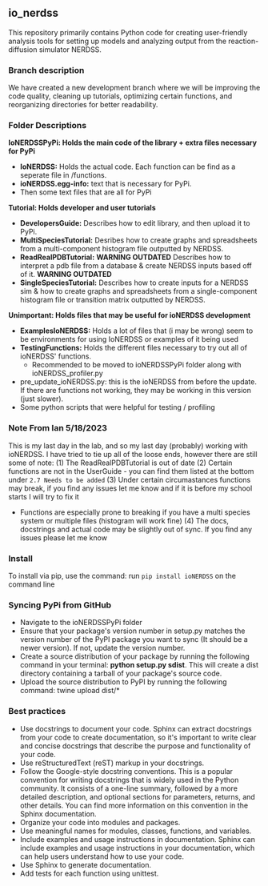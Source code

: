 ## io_nerdss

This repository primarily contains Python code for creating user-friendly analysis tools for setting up models and analyzing output from the reaction-diffusion simulator NERDSS.

### Branch description

We have created a new development branch where we will be improving the code quality, cleaning up tutorials, optimizing certain functions, and reorganizing directories for better readability.

### Folder Descriptions

**IoNERDSSPyPi: Holds the main code of the library + extra files necessary for PyPi**
 - **IoNERDSS:** Holds the actual code. Each function can be find as a seperate file in /functions.
 - **ioNERDSS.egg-info:** text that is necessary for PyPi.
 - Then some text files that are all for PyPi

**Tutorial: Holds developer and user tutorials**
 - **DevelopersGuide:** Describes how to edit library, and then upload it to PyPi.
 - **MultiSpeciesTutorial:** Desribes how to create graphs and spreadsheets from a multi-component histogram file outputted by NERDSS.
 - **ReadRealPDBTutorial:** **WARNING OUTDATED** Describes how to interpret a pdb file from a database & create NERDSS inputs based off of it. **WARNING OUTDATED**
 - **SingleSpeciesTutorial:** Describes how to create inputs for a NERDSS sim & how to create graphs and spreadsheets 
                              from a single-component histogram file or transition matrix outputted by NERDSS.

**Unimportant: Holds files that may be useful for ioNERDSS development**
 - **ExamplesIoNERDSS:** Holds a lot of files that (i may be wrong) seem to be environments for using IoNERDSS or examples of it being used
 - **TestingFunctions:** Holds the different files necessary to try out all of ioNERDSS' functions. 
    - Recommended to be moved to ioNERDSSPyPi folder along with ioNERDSS_profiler.py
 - pre_update_ioNERDSS.py: this is the ioNERDSS from before the update. If there are functions not working, they may be working in this version (just slower).
 - Some python scripts that were helpful for testing / profiling

### Note From Ian 5/18/2023
This is my last day in the lab, and so my last day (probably) working with ioNERDSS. I have tried to tie up all of the loose ends, however there are still some of note:
 (1) The ReadRealPDBTutorial is out of date 
 (2) Certain functions are not in the UserGuide - you can find them listed at the bottom under ``2.7 Needs to be added``
 (3) Under certain circumastances functions may break, if you find any issues let me know and if it is before my school starts I will try to fix it
   - Functions are especially prone to breaking if you have a multi species system or multiple files (histogram will work fine)
 (4) The docs, docstrings and actual code may be slightly out of sync. If you find any issues please let me know


### Install

To install via pip, use the command: 
run ``pip install ioNERDSS`` on the command line

### Syncing PyPi from GitHub

- Navigate to the ioNERDSSPyPi folder
- Ensure that your package's version number in setup.py matches the version number of the PyPI package you want to sync (It should be a newer version). If not, update the version number.
- Create a source distribution of your package by running the following command in your terminal: **python setup.py sdist**. This will create a dist directory containing a tarball of your package's source code.
- Upload the source distribution to PyPI by running the following command: twine upload dist/*

### Best practices

- Use docstrings to document your code. Sphinx can extract docstrings from your code to create documentation, so it's important to write clear and concise docstrings that describe the purpose and functionality of your code.
- Use reStructuredText (reST) markup in your docstrings.
- Follow the Google-style docstring conventions. This is a popular convention for writing docstrings that is widely used in the Python community. It consists of a one-line summary, followed by a more detailed description, and optional sections for parameters, returns, and other details. You can find more information on this convention in the Sphinx documentation.
- Organize your code into modules and packages.
- Use meaningful names for modules, classes, functions, and variables.
- Include examples and usage instructions in documentation. Sphinx can include examples and usage instructions in your documentation, which can help users understand how to use your code.
- Use Sphinx to generate documentation.
- Add tests for each function using unittest.
